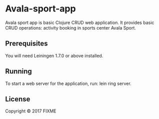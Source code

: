 # Avala-sport-app #

Avala sport app is basic Clojure CRUD web  application. It provides basic CRUD operations: activity booking in sports center Avala Sport.

## Prerequisites ##

You will need Leiningen 1.7.0 or above installed.

## Running ##

To start a web server for the application, run:
 lein ring server.

## License

Copyright © 2017 FIXME


